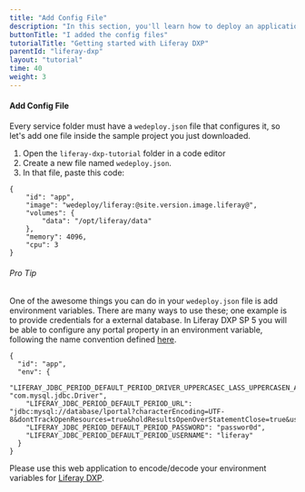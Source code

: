 ```yaml
---
title: "Add Config File"
description: "In this section, you'll learn how to deploy an application using Liferay DXP."
buttonTitle: "I added the config files"
tutorialTitle: "Getting started with Liferay DXP"
parentId: "liferay-dxp"
layout: "tutorial"
time: 40
weight: 3
---
```


#### Add Config File

Every service folder must have a `wedeploy.json` file that configures it, so let's add one file inside the sample project you just downloaded.

1. Open the `liferay-dxp-tutorial` folder in a code editor
2. Create a new file named `wedeploy.json`.
3. In that file, paste this code:

```application/json
{
	"id": "app",
	"image": "wedeploy/liferay:@site.version.image.liferay@",
	"volumes": {
		"data": "/opt/liferay/data"
	},
	"memory": 4096,
	"cpu": 3
}
```

<aside>

###### <span class="icon-16-star"></span> Pro Tip

One of the awesome things you can do in your `wedeploy.json` file is add environment variables. There are many ways to use these; one example is to provide credentials for a external database. In Liferay DXP SP 5 you will be able to configure any portal property in an environment variable, following the name convention defined [here](https://issues.liferay.com/browse/LPS-72541).

```application/json
{
  "id": "app",
  "env": {
    "LIFERAY_JDBC_PERIOD_DEFAULT_PERIOD_DRIVER_UPPERCASEC_LASS_UPPERCASEN_AME": "com.mysql.jdbc.Driver",
    "LIFERAY_JDBC_PERIOD_DEFAULT_PERIOD_URL": "jdbc:mysql://database/lportal?characterEncoding=UTF-8&dontTrackOpenResources=true&holdResultsOpenOverStatementClose=true&useFastDateParsing=false&useUnicode=true",
    "LIFERAY_JDBC_PERIOD_DEFAULT_PERIOD_PASSWORD": "passwor0d",
    "LIFERAY_JDBC_PERIOD_DEFAULT_PERIOD_USERNAME": "liferay"
  }
}
```

Please use this web application to encode/decode your environment variables for [Liferay DXP](https://liferay-envvars.wedeploy.io).


</aside>
